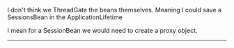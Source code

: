 I don't think we ThreadGate the beans themselves.
Meaning I could save a SessionsBean in the ApplicationLifetime

I mean for a SessionBean we would need to create a proxy object. 

---
